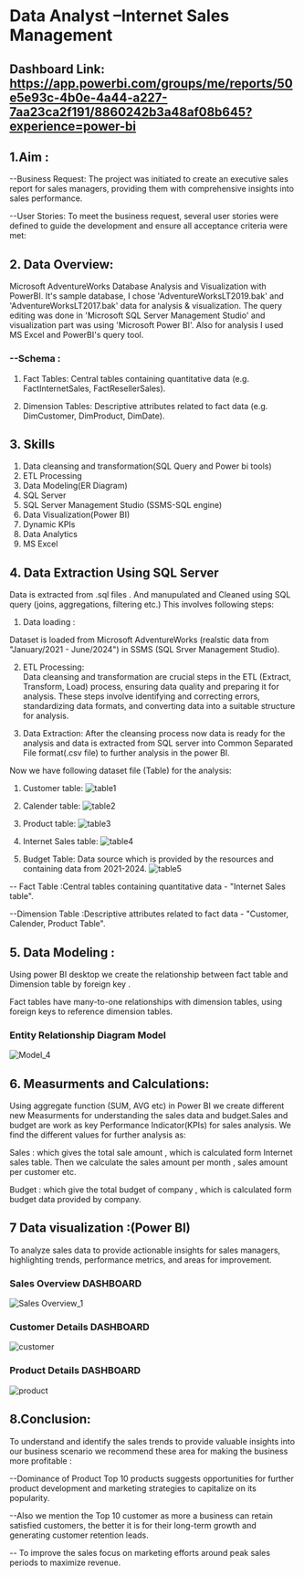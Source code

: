 # Data Analyst –Internet  Sales Management

## Dashboard Link: https://app.powerbi.com/groups/me/reports/50e5e93c-4b0e-4a44-a227-7aa23ca2f191/8860242b3a48af08b645?experience=power-bi

## 1.Aim :

--Business Request:
The project was initiated to create an executive sales report for sales managers, providing them with comprehensive insights into sales performance.

--User Stories:
To meet the business request, several user stories were defined to guide the development and ensure all acceptance criteria were met:

## 2. Data Overview: 
Microsoft AdventureWorks Database Analysis and Visualization with PowerBI. It's sample database, I chose 'AdventureWorksLT2019.bak' and 'AdventureWorksLT2017.bak' data for analysis & visualization. The query editing was done in 'Microsoft SQL Server Management Studio' and visualization part was using 'Microsoft Power BI'. Also for analysis I used MS Excel and PowerBI's query tool.
### --Schema :

1.  Fact Tables: Central tables containing quantitative data (e.g. FactInternetSales, FactResellerSales).

2. Dimension Tables: Descriptive attributes related to fact data (e.g. DimCustomer, DimProduct, DimDate).

## 3. Skills
1. Data cleansing and transformation(SQL Query and Power bi tools)
 2. ETL Processing
3. Data Modeling(ER Diagram)
4. SQL Server 
5. SQL Server Management Studio (SSMS-SQL engine)
6. Data Visualization(Power BI)
7. Dynamic KPIs
8. Data Analytics
9. MS Excel


 
## 4. Data Extraction Using SQL Server
Data is extracted from .sql files . And manupulated and Cleaned using SQL query (joins, aggregations, filtering etc.)
This involves following steps:

1. Data loading :

Dataset is loaded from Microsoft AdventureWorks (realstic data from "January/2021 - June/2024") in SSMS (SQL Srver Management Studio).

2. ETL Processing:  
Data cleansing and transformation are crucial steps in the ETL (Extract, Transform, Load) process, ensuring data quality and preparing it for analysis. These steps involve identifying and correcting errors, standardizing data formats, and converting data into a suitable structure for analysis.

3. Data Extraction:
After the cleansing process now data is ready for the analysis and data is extracted from SQL server into Common Separated File format(.csv file) to further analysis in the power BI.

Now we have following dataset file (Table) for the analysis:

1. Customer table:
![table1](https://github.com/Snjakhar753/Comprehensive-Sales-Analysis-Dashboard/assets/122297111/31e984ba-5403-4bdf-b991-aced066841b8)

2. Calender table:
![table2](https://github.com/Snjakhar753/Comprehensive-Sales-Analysis-Dashboard/assets/122297111/780fcfa4-2420-4c6c-8d71-4c6ca992efae)

3. Product table:
![table3](https://github.com/Snjakhar753/Comprehensive-Sales-Analysis-Dashboard/assets/122297111/c85c62e5-64df-48ce-b0d7-a1bbdcb18fa3)

4. Internet Sales table:
![table4](https://github.com/Snjakhar753/Comprehensive-Sales-Analysis-Dashboard/assets/122297111/50a9729a-4e83-487e-8ae9-570dfa982c66)

5. Budget Table: Data source which is provided by the resources and containing data from 2021-2024.
![table5](https://github.com/Snjakhar753/Comprehensive-Sales-Analysis-Dashboard/assets/122297111/94f29384-1e33-4513-89a0-d3d0664d250a)

-- Fact Table :Central tables containing quantitative data -
"Internet Sales table".

--Dimension Table :Descriptive attributes related to fact data -
"Customer, Calender, Product Table".

## 5. Data Modeling :

Using power BI desktop we create the relationship between fact table and Dimension table by foreign key . 

Fact tables have many-to-one relationships with dimension tables, using foreign keys to reference dimension tables.

### Entity Relationship Diagram Model

![Model_4](https://github.com/Snjakhar753/Comprehensive-Sales-Analysis-Dashboard/assets/122297111/02c3b553-5058-4960-b05a-65adeb2e4c32)

## 6. Measurments and Calculations:
Using aggregate function (SUM, AVG etc) in Power BI we create different new Measurments for understanding the sales data and budget.Sales and budget are work as key Performance Indicator(KPIs) for sales analysis. We find the different values for further analysis as:

Sales : which gives the total sale amount , which is calculated form Internet sales table. Then we calculate the sales amount per month , sales amount per customer etc.

Budget : which give the total budget of company , which is calculated form budget data provided by company.

## 7 Data visualization :(Power BI)
To analyze sales data to provide actionable insights for sales managers, highlighting trends, performance metrics, and areas for improvement.
### Sales Overview DASHBOARD
![Sales Overview_1](https://github.com/Snjakhar753/Comprehensive-Sales-Analysis-Dashboard/assets/122297111/cffc6ad9-3a4b-4085-9ea6-3df339a113f2)

### Customer Details DASHBOARD
![customer](https://github.com/Snjakhar753/Comprehensive-Sales-Analysis-Dashboard/assets/122297111/7e2d1ebe-8975-4332-a114-ccd1866bb040)

###  Product Details DASHBOARD
![product](https://github.com/Snjakhar753/Comprehensive-Sales-Analysis-Dashboard/assets/122297111/3ce29bad-f8be-4afc-940d-c12c2358f576)


## 8.Conclusion:
To understand and  identify the sales trends to provide valuable insights into our business scenario we recommend these area for making the business more profitable :

--Dominance of Product Top 10 products suggests opportunities for further product development and marketing strategies to capitalize on its popularity.

--Also we mention the Top 10 customer as  more a business can retain satisfied customers, the better it is for their long-term growth and generating customer retention leads.

-- To improve the sales focus on marketing efforts around peak sales periods to maximize revenue.
